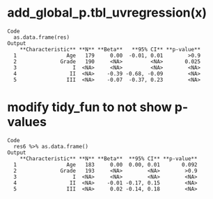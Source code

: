 # add_global_p.tbl_uvregression(x)

    Code
      as.data.frame(res)
    Output
        **Characteristic** **N** **Beta**   **95% CI** **p-value**
      1                Age   179     0.00  -0.01, 0.01        >0.9
      2              Grade   190     <NA>         <NA>       0.025
      3                  I  <NA>     <NA>         <NA>        <NA>
      4                 II  <NA>    -0.39 -0.68, -0.09        <NA>
      5                III  <NA>    -0.07  -0.37, 0.23        <NA>

# modify tidy_fun to not show p-values

    Code
      res6 %>% as.data.frame()
    Output
        **Characteristic** **N** **Beta**  **95% CI** **p-value**
      1                Age   183     0.00  0.00, 0.01       0.092
      2              Grade   193     <NA>        <NA>        >0.9
      3                  I  <NA>     <NA>        <NA>        <NA>
      4                 II  <NA>    -0.01 -0.17, 0.15        <NA>
      5                III  <NA>     0.02 -0.14, 0.18        <NA>

